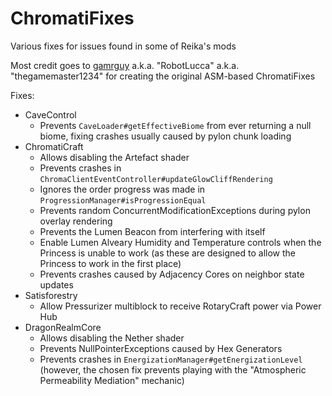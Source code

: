 # ChromatiFixes

Various fixes for issues found in some of Reika's mods

Most credit goes to [gamrguy](https://github.com/gamrguy) a.k.a. "RobotLucca" a.k.a. "thegamemaster1234" for creating the original ASM-based ChromatiFixes

Fixes:
- CaveControl
  - Prevents `CaveLoader#getEffectiveBiome` from ever returning a null biome, fixing crashes usually caused by pylon chunk loading
- ChromatiCraft
  - Allows disabling the Artefact shader
  - Prevents crashes in `ChromaClientEventController#updateGlowCliffRendering`
  - Ignores the order progress was made in `ProgressionManager#isProgressionEqual`
  - Prevents random ConcurrentModificationExceptions during pylon overlay rendering
  - Prevents the Lumen Beacon from interfering with itself
  - Enable Lumen Alveary Humidity and Temperature controls when the Princess is unable to work (as these are designed to allow the Princess to work in the first place)
  - Prevents crashes caused by Adjacency Cores on neighbor state updates
- Satisforestry
  - Allow Pressurizer multiblock to receive RotaryCraft power via Power Hub
- DragonRealmCore
  - Allows disabling the Nether shader
  - Prevents NullPointerExceptions caused by Hex Generators
  - Prevents crashes in `EnergizationManager#getEnergizationLevel` (however, the chosen fix prevents playing with the "Atmospheric Permeability Mediation" mechanic)
